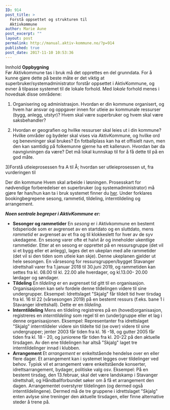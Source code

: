 ```yaml
---
ID: 914
post_title: >
  Forstå oppsettet og strukturen til
  Aktivkommune
author: Marie Aune
post_excerpt: ""
layout: post
permalink: http://manual.aktiv-kommune.no/?p=914
published: true
post_date: 2017-11-10 10:53:36
---
```

Innhold
<strong>Oppbygning </strong>	 	
Før Aktivkommune tas i bruk må det opprettes en del grunndata. For å kunne gjøre dette på beste måte er det viktig at superbruker/systemadministrator forstår oppsettet i AktivKommune, og evner å tilpasse systemet til de lokale forhold. Med <em>lokale</em>  forhold menes i hovedsak disse områdene:
1) Organisering og administrasjon. Hvordan er din kommune organisert, og hvem har ansvar og oppgaver innen for utleie av kommunale ressurser (bygg, anlegg, utstyr)? Hvem skal være superbruker og hvem skal være saksbehandler?

2) Hvordan er geografien og hvilke ressurser skal leies ut i din kommune? Hvilke områder og bydeler skal vises via AktivKommune, og hvilke ord og benevninger skal brukes? En fotballplass kan ha et offisielt navn, men den kan samtidig på folkemunne gjerne ha ett kallenavn. Hvordan bør da navngivningen da være? Det må lokal kunnskap til for å få dette til på en god måte.

3)Forstå utleieprosessen fra A til Å; hvordan ser utleieprosessen ut, fra vurderingen til 

Der din kommune Hvem skal arbeide i løsningen. Prosesskart for nødvendige forberedelser en superbruker (og systemadministrator) må gjøre før han/hun kan ta i bruk systemet finner du <a href="http://manual.aktiv-kommune.no/wp-content/uploads/2018/01/Aktivkommune-prosesskart-for-nødvendige-forberedelser-for-systemadministrator-før-oppstart-PDF-3.pdf">her</a>. Under forklares bookingbegrepene sesong, rammetid, tildeling, interntildeling og arrangement.	 	

<strong><em>Noen sentrale begreper i AktivKommune er: </em></strong>
<ul>
<li><strong>Sesonger og rammetider</strong>
En <em>sesong </em> er i Aktivkommune en bestemt tidsperiode som er avgrenset av en startdato og en sluttdato, mens <em>rammetid </em> er avgrenset av et fra og til klokkeslett for hver av de syv ukedagene. En sesong varer ofte et halvt år og inneholder ukentlige rammetider. Etter at en sesong er opprettet på en ressursgruppe (det vil si et bygg eller et anlegg), lages det en ukeplan med alle rammetider (det vil si den tiden som utleie kan skje). Denne ukeplanen gjelder ut hele sesongen. En vårsesong for ressursgruppen/bygget Stavanger idrettshall varer fra 1.januar 2018 til 30.juni 2019, og rammetiden  kan settes fra kl. 08.00 til kl. 22.00 alle hverdager, og kl.13.00- 20.00 lørdager og søndager.</li>

<li><strong>Tildeling</strong>
En <em>tildeling </em>er en avgrenset tid gitt til en organisasjon. Organisasjonen kan selv fordele denne tildelingen videre til sine undergrupper. Eksempel: Idrettslaget "Skjalg" får tildelt tid hver tirsdag fra kl. 16 til 22 (vårsesongen 2019) på en bestemt ressurs (f.eks. bane 1 i Stavanger idrettshall). Dette er en <em>tildeling.</em></li>

<li><strong>Interntildeling</strong>
Mens en tildeling registreres på en (hoved)organisasjon, registreres en <em>interntildeling </em> som regel til en (under)gruppe eller et lag i denne organisasjonen. Eksempel: Representanter fra idrettslaget "Skjalg" interntildeler videre sin tildelte tid (se over) videre til sine undergrupper; jenter 2003 får tiden fra kl. 16 -18, og gutter 2005 får tiden fra kl. 18 - 20, og juniorene får tiden fra kl. 20-22 på den aktuelle tirsdagen. Av den ene tildelingen har altså "Skjalg" laget tre interntildelinger innad i klubben.</li>

<li><strong>Arrangement </strong>
Et <em>arrangement </em> er enkeltstående hendelse over en eller flere dager. Et arrangement kan i systemet legges over tildelinger ved behov. Typisk vil et arrangement være enkeltstående konserter, idrettsarrangement, bydager, politiske valg osv. Eksempel: På en bestemt tirsdag, den 13.februar, skal det være landskamp i Stavanger idrettshall, og Håndballforbundet søker om å få et arrangement den dagen. Arrangementet overstyrer tildelingen (og dermed også interntildelingene). Dermed må de tre gruppene i idrettslaget "Skjalg" enten avlyse sine treninger den aktuelle tirsdagen, eller finne alternative steder å trene på.</li>

</ul>
&nbsp;